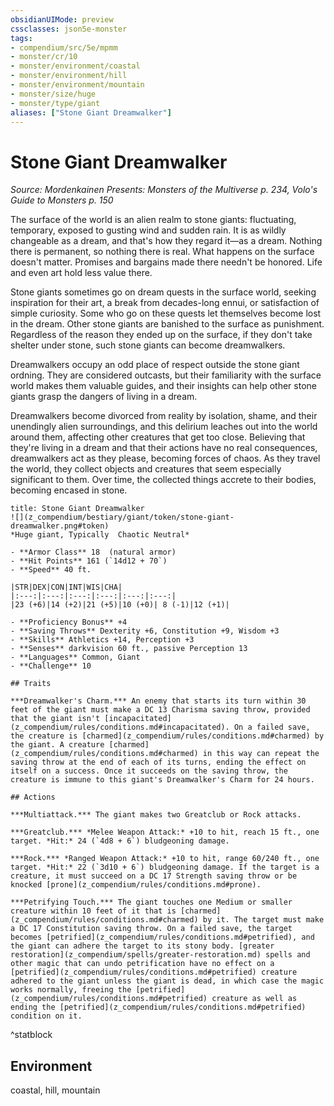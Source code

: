 ```yaml
---
obsidianUIMode: preview
cssclasses: json5e-monster
tags:
- compendium/src/5e/mpmm
- monster/cr/10
- monster/environment/coastal
- monster/environment/hill
- monster/environment/mountain
- monster/size/huge
- monster/type/giant
aliases: ["Stone Giant Dreamwalker"]
---
```

# Stone Giant Dreamwalker
*Source: Mordenkainen Presents: Monsters of the Multiverse p. 234, Volo's Guide to Monsters p. 150*  

The surface of the world is an alien realm to stone giants: fluctuating, temporary, exposed to gusting wind and sudden rain. It is as wildly changeable as a dream, and that's how they regard it—as a dream. Nothing there is permanent, so nothing there is real. What happens on the surface doesn't matter. Promises and bargains made there needn't be honored. Life and even art hold less value there.

Stone giants sometimes go on dream quests in the surface world, seeking inspiration for their art, a break from decades-long ennui, or satisfaction of simple curiosity. Some who go on these quests let themselves become lost in the dream. Other stone giants are banished to the surface as punishment. Regardless of the reason they ended up on the surface, if they don't take shelter under stone, such stone giants can become dreamwalkers.

Dreamwalkers occupy an odd place of respect outside the stone giant ordning. They are considered outcasts, but their familiarity with the surface world makes them valuable guides, and their insights can help other stone giants grasp the dangers of living in a dream.

Dreamwalkers become divorced from reality by isolation, shame, and their unendingly alien surroundings, and this delirium leaches out into the world around them, affecting other creatures that get too close. Believing that they're living in a dream and that their actions have no real consequences, dreamwalkers act as they please, becoming forces of chaos. As they travel the world, they collect objects and creatures that seem especially significant to them. Over time, the collected things accrete to their bodies, becoming encased in stone.

```ad-statblock
title: Stone Giant Dreamwalker
![](z_compendium/bestiary/giant/token/stone-giant-dreamwalker.png#token)
*Huge giant, Typically  Chaotic Neutral*

- **Armor Class** 18  (natural armor)
- **Hit Points** 161 (`14d12 + 70`)
- **Speed** 40 ft.

|STR|DEX|CON|INT|WIS|CHA|
|:---:|:---:|:---:|:---:|:---:|:---:|
|23 (+6)|14 (+2)|21 (+5)|10 (+0)| 8 (-1)|12 (+1)|

- **Proficiency Bonus** +4
- **Saving Throws** Dexterity +6, Constitution +9, Wisdom +3
- **Skills** Athletics +14, Perception +3
- **Senses** darkvision 60 ft., passive Perception 13
- **Languages** Common, Giant
- **Challenge** 10

## Traits

***Dreamwalker's Charm.*** An enemy that starts its turn within 30 feet of the giant must make a DC 13 Charisma saving throw, provided that the giant isn't [incapacitated](z_compendium/rules/conditions.md#incapacitated). On a failed save, the creature is [charmed](z_compendium/rules/conditions.md#charmed) by the giant. A creature [charmed](z_compendium/rules/conditions.md#charmed) in this way can repeat the saving throw at the end of each of its turns, ending the effect on itself on a success. Once it succeeds on the saving throw, the creature is immune to this giant's Dreamwalker's Charm for 24 hours.

## Actions

***Multiattack.*** The giant makes two Greatclub or Rock attacks.

***Greatclub.*** *Melee Weapon Attack:* +10 to hit, reach 15 ft., one target. *Hit:* 24 (`4d8 + 6`) bludgeoning damage.

***Rock.*** *Ranged Weapon Attack:* +10 to hit, range 60/240 ft., one target. *Hit:* 22 (`3d10 + 6`) bludgeoning damage. If the target is a creature, it must succeed on a DC 17 Strength saving throw or be knocked [prone](z_compendium/rules/conditions.md#prone).

***Petrifying Touch.*** The giant touches one Medium or smaller creature within 10 feet of it that is [charmed](z_compendium/rules/conditions.md#charmed) by it. The target must make a DC 17 Constitution saving throw. On a failed save, the target becomes [petrified](z_compendium/rules/conditions.md#petrified), and the giant can adhere the target to its stony body. [greater restoration](z_compendium/spells/greater-restoration.md) spells and other magic that can undo petrification have no effect on a [petrified](z_compendium/rules/conditions.md#petrified) creature adhered to the giant unless the giant is dead, in which case the magic works normally, freeing the [petrified](z_compendium/rules/conditions.md#petrified) creature as well as ending the [petrified](z_compendium/rules/conditions.md#petrified) condition on it.
```
^statblock

## Environment

coastal, hill, mountain